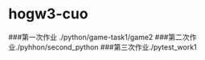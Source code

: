# hogw3-cuo
###第一次作业 ./python/game-task1/game2
###第二次作业./pyhhon/second_python
###第三次作业./pytest_work1
